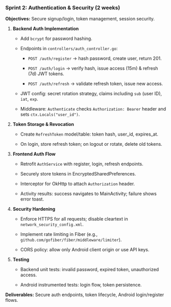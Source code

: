 ### Sprint 2: Authentication & Security (2 weeks)

**Objectives:** Secure signup/login, token management, session security.

1. **Backend Auth Implementation**

    - Add `bcrypt` for password hashing.

    - Endpoints in `controllers/auth_controller.go`:

        - `POST /auth/register` → hash password, create user, return 201.

        - `POST /auth/login` → verify hash, issue access (15m) & refresh (7d) JWT tokens.

        - `POST /auth/refresh` → validate refresh token, issue new access.

    - JWT config: secret rotation strategy, claims including `sub` (user ID), `iat`, `exp`.

    - Middleware: `Authenticate` checks `Authorization: Bearer` header and sets `ctx.Locals("user_id")`.

2. **Token Storage & Revocation**

    - Create `RefreshToken` model/table: token hash, user_id, expires_at.

    - On login, store refresh token; on logout or rotate, delete old tokens.

3. **Frontend Auth Flow**

    - Retrofit `AuthService` with register, login, refresh endpoints.

    - Securely store tokens in EncryptedSharedPreferences.

    - Interceptor for OkHttp to attach `Authorization` header.

    - Activity results: success navigates to MainActivity; failure shows error toast.

4. **Security Hardening**

    - Enforce HTTPS for all requests; disable cleartext in `network_security_config.xml`.

    - Implement rate limiting in Fiber (e.g., `github.com/gofiber/fiber/middleware/limiter`).

    - CORS policy: allow only Android client origin or use API keys.

5. **Testing**

    - Backend unit tests: invalid password, expired token, unauthorized access.

    - Android instrumented tests: login flow, token persistence.


**Deliverables:** Secure auth endpoints, token lifecycle, Android login/register flows.